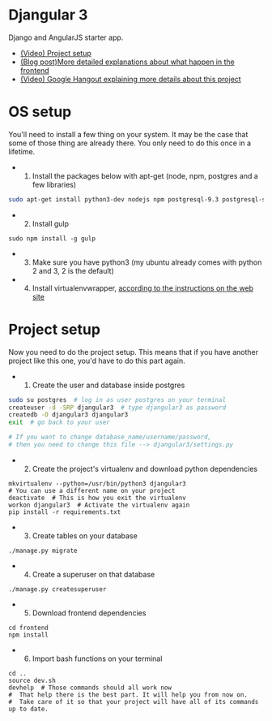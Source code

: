 # Djangular 3

Django and AngularJS starter app.

* [(Video) Project setup](https://youtu.be/okWBei-rK_A)
* [(Blog post)More detailed explanations about what happen in the frontend](https://dicasdolampada.wordpress.com/2015/06/25/a-awesome-setup-for-your-angularjs-project-13/)
* [(Video) Google Hangout explaining more details about this project](https://www.youtube.com/watch?v=rKwpU7_10XI)

# OS setup

You'll need to install a few thing on your system. It may be the case that some of those thing are already there.
You only need to do this once in a lifetime.

* 1) Install the packages below with apt-get (node, npm, postgres and a few libraries)

```bash
sudo apt-get install python3-dev nodejs npm postgresql-9.3 postgresql-server-dev-all
```

* 2) Install gulp

```shell
sudo npm install -g gulp
```

* 3) Make sure you have python3 (my ubuntu already comes with python 2 and 3, 2 is the default)

* 4) Install virtualenvwrapper, [according to the instructions on the web site](http://virtualenvwrapper.readthedocs.org/en/latest/install.html)

# Project setup

Now you need to do the project setup. This means that if you have another project like this one, you'd have to do this part again.

* 1) Create the user and database inside postgres

```bash
sudo su postgres  # log in as user postgres on your terminal
createuser -d -SRP djangular3  # type djangular3 as password
createdb -O djangular3 djangular3
exit  # go back to your user

# If you want to change database_name/username/password,
# then you need to change this file --> djangular3/settings.py
```

* 2) Create the project's virtualenv and download python dependencies

```shell
mkvirtualenv --python=/usr/bin/python3 djangular3  
# You can use a different name on your project
deactivate  # This is how you exit the virtualenv
workon djangular3  # Activate the virtualenv again
pip install -r requirements.txt
```

* 3) Create tables on your database

```shell
./manage.py migrate
```

* 4) Create a superuser on that database

```shell
./manage.py createsuperuser
```

* 5) Download frontend dependencies

```shell
cd frontend
npm install
```

* 6) Import bash functions on your terminal

```shell
cd ..
source dev.sh
devhelp  # Those commands should all work now
#  That help there is the best part. It will help you from now on.
#  Take care of it so that your project will have all of its commands up to date.
```
